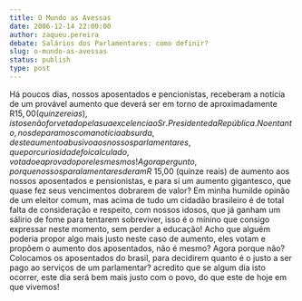 ```yaml
---
title: O Mundo as Avessas
date: 2006-12-14 22:00:00
author: zaqueu.pereira
debate: Salários dos Parlamentares: como definir?
slug: o-mundo-as-avessas
status: publish 
type: post
---
```


Há poucos dias, nossos aposentados e pencionistas, receberam a notícia de um provável aumento que deverá ser em torno de aproximadamente R$15,00(quinze reias), isto se não for vetado pela sua excelencia o Sr. Presidente da República. No entanto, nos deparamos com a notícia absurda, deste aumento abusivo aos nossos parlamentares, que por curiosidade foi calculado, votado e aprovado por eles mesmos! Agora pergunto, porque nossos paralamentares deram R$ 15,00 (quinze reais) de aumento aos nossos aposentados e pensionistas, e para sí um aumento gigantesco, que quase fez seus vencimentos dobrarem de valor? Em minha humilde opinão de um eleitor comum, mas acima de tudo um cidadão brasileiro é de total falta de consideração e respeito, com nossos idosos, que já ganham um sálirio de fome para tentarem sobreviver, isso é o mínino que consigo expressar neste momento, sem perder a educação! Acho que alguém poderia propor algo mais justo neste caso de aumento, eles votam e propõem o aumento dos aposentados, não é mesmo? Agora porque não? Colocamos os aposentados do brasil, para decidirem quanto é o justo a ser pago ao serviços de um parlamentar? acredito que se algum dia isto ocorrer, este dia será bem mais justo com o povo, do que este de hoje em que vivemos!
